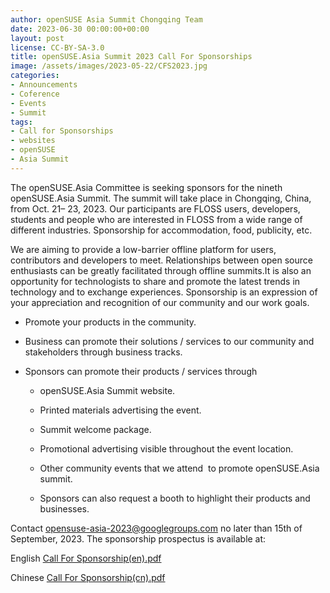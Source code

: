 ```yaml
---
author: openSUSE Asia Summit Chongqing Team
date: 2023-06-30 00:00:00+00:00
layout: post
license: CC-BY-SA-3.0
title: openSUSE.Asia Summit 2023 Call For Sponsorships
image: /assets/images/2023-05-22/CFS2023.jpg
categories:
- Announcements
- Coference
- Events
- Summit
tags:
- Call for Sponsorships
- websites
- openSUSE
- Asia Summit
---
```



The openSUSE.Asia Committee is seeking sponsors for the nineth openSUSE.Asia Summit. The summit will take place in Chongqing, China, from Oct. 21– 23, 2023. Our participants are FLOSS users, developers, students and people who are interested in FLOSS from a wide range of different industries. Sponsorship for accommodation, food, publicity, etc.

We are aiming to provide a low-barrier offline platform for users, contributors and developers to meet. Relationships between open source enthusiasts can be greatly facilitated through offline summits.It is also an opportunity for technologists to share and promote the latest trends in technology and to exchange experiences. Sponsorship is an expression of your appreciation and recognition of our community and our work goals.



 	
  * Promote your products in the community.

 	
  * Business can promote their solutions / services to our community and stakeholders through business tracks.

 	
  * Sponsors can promote their products / services through

 	
    * openSUSE.Asia Summit website.

 	
    * Printed materials advertising the event.

 	
    * Summit welcome package.

 	
    * Promotional advertising visible throughout the event location.

 	
    * Other community events that we attend  to promote openSUSE.Asia summit.

 	
    * Sponsors can also request a booth to highlight their products and businesses.





Contact [opensuse-asia-2023@googlegroups.com](mailto:opensuse-asia-2023@googlegroups.com) no later than 15th of September, 2023. The sponsorship prospectus is available at:

English [Call For Sponsorship(en).pdf](https://cloud.hillwoodhome.net/index.php/s/x6Gz8HPoySKXBMs)

Chinese [Call For Sponsorship(cn).pdf](https://cloud.hillwoodhome.net/index.php/s/TRwpni8eS72Kk2f)
